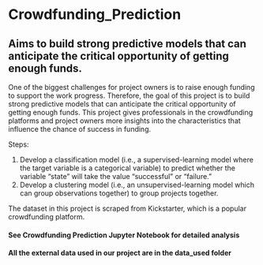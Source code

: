 # Crowdfunding_Prediction
## Aims to build strong predictive models that can  anticipate the critical opportunity of getting enough funds.

One of the biggest challenges for project owners is to raise enough funding to support the 
work progress. Therefore, the goal of this project is to build strong predictive models that can 
anticipate the critical opportunity of getting enough funds. This project gives professionals in the crowdfunding platforms and project owners more insights into the characteristics that influence the chance of success in funding.

Steps:
  1.  Develop a classification model (i.e., a supervised-learning model where the target variable is a categorical variable) to predict whether the variable “state” will take the value “successful” or “failure.”
  2.  Develop a clustering model (i.e., an unsupervised-learning model which can group observations together) to group projects together.
 
The dataset in this project is scraped from Kickstarter, which is a popular crowdfunding platform. 
#### See Crowdfunding Prediction Jupyter Notebook for detailed analysis
#### All the external data used in our project are in the data_used folder

